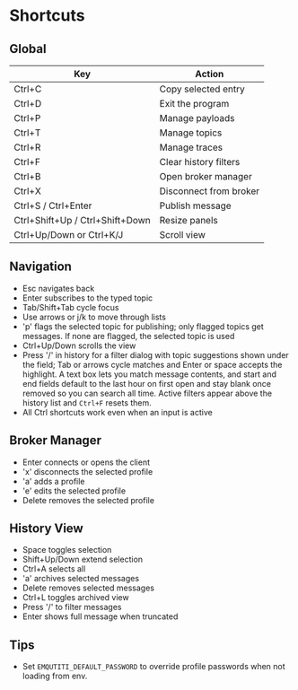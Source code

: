 # Shortcuts

## Global

| Key | Action |
| --- | ------ |
| Ctrl+C | Copy selected entry |
| Ctrl+D | Exit the program |
| Ctrl+P | Manage payloads |
| Ctrl+T | Manage topics |
| Ctrl+R | Manage traces |
| Ctrl+F | Clear history filters |
| Ctrl+B | Open broker manager |
| Ctrl+X | Disconnect from broker |
| Ctrl+S / Ctrl+Enter | Publish message |
| Ctrl+Shift+Up / Ctrl+Shift+Down | Resize panels |
| Ctrl+Up/Down or Ctrl+K/J | Scroll view |

## Navigation

- Esc navigates back
- Enter subscribes to the typed topic
- Tab/Shift+Tab cycle focus
- Use arrows or j/k to move through lists
- 'p' flags the selected topic for publishing; only flagged topics get
  messages. If none are flagged, the selected topic is used
- Ctrl+Up/Down scrolls the view
- Press '/' in history for a filter dialog with topic suggestions shown
  under the field; Tab or arrows cycle matches and Enter or space accepts
  the highlight. A text box lets you match message contents, and start
  and end fields default to the last hour on first open and stay blank
  once removed so you can search all time. Active filters appear above the
  history list and `Ctrl+F` resets them.
- All Ctrl shortcuts work even when an input is active

## Broker Manager

- Enter connects or opens the client
- 'x' disconnects the selected profile
- 'a' adds a profile
- 'e' edits the selected profile
- Delete removes the selected profile

## History View

- Space toggles selection
- Shift+Up/Down extend selection
- Ctrl+A selects all
- 'a' archives selected messages
- Delete removes selected messages
- Ctrl+L toggles archived view
- Press '/' to filter messages
- Enter shows full message when truncated

## Tips

- Set `EMQUTITI_DEFAULT_PASSWORD` to override profile passwords when not loading from env.

